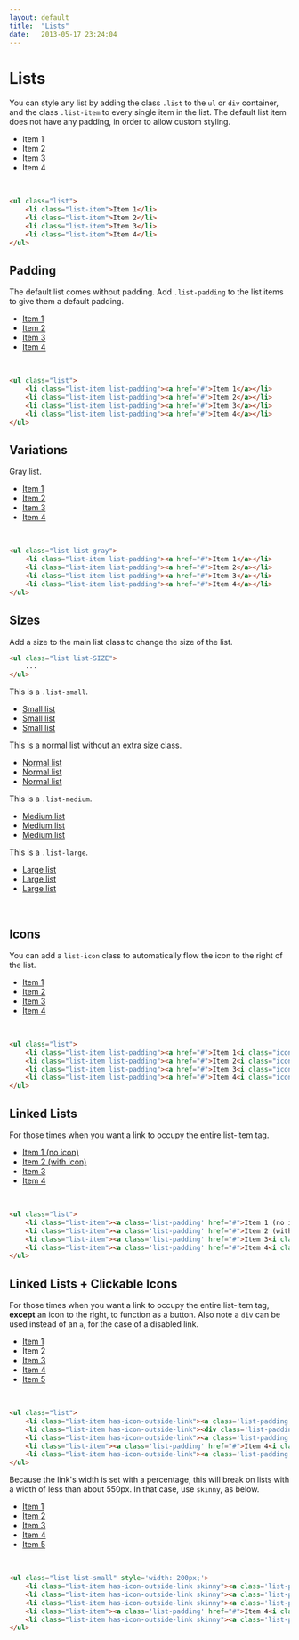 ```yaml
---
layout: default
title:  "Lists"
date:   2013-05-17 23:24:04
---
```


Lists
=====

You can style any list by adding the class `.list` to the `ul` or `div` container, and the class `.list-item` to every single item in the list. The default list item does not have any padding, in order to allow custom styling.

<ul class="list">
	<li class="list-item">Item 1</li>
	<li class="list-item">Item 2</li>
	<li class="list-item">Item 3</li>
	<li class="list-item">Item 4</li>
</ul>
<br />

~~~html
<ul class="list">
	<li class="list-item">Item 1</li>
	<li class="list-item">Item 2</li>
	<li class="list-item">Item 3</li>
	<li class="list-item">Item 4</li>
</ul>
~~~

Padding
-------

The default list comes without padding. Add `.list-padding` to the list items to give them a default padding.

<ul class="list">
	<li class="list-item list-padding"><a href="#">Item 1</a></li>
	<li class="list-item list-padding"><a href="#">Item 2</a></li>
	<li class="list-item list-padding"><a href="#">Item 3</a></li>
	<li class="list-item list-padding"><a href="#">Item 4</a></li>
</ul>
<br />

~~~html
<ul class="list">
	<li class="list-item list-padding"><a href="#">Item 1</a></li>
	<li class="list-item list-padding"><a href="#">Item 2</a></li>
	<li class="list-item list-padding"><a href="#">Item 3</a></li>
	<li class="list-item list-padding"><a href="#">Item 4</a></li>
</ul>
~~~

Variations
----------

Gray list.

<ul class="list list-gray">
	<li class="list-item list-padding"><a href="#">Item 1</a></li>
	<li class="list-item list-padding"><a href="#">Item 2</a></li>
	<li class="list-item list-padding"><a href="#">Item 3</a></li>
	<li class="list-item list-padding"><a href="#">Item 4</a></li>
</ul>
<br />

~~~html
<ul class="list list-gray">
	<li class="list-item list-padding"><a href="#">Item 1</a></li>
	<li class="list-item list-padding"><a href="#">Item 2</a></li>
	<li class="list-item list-padding"><a href="#">Item 3</a></li>
	<li class="list-item list-padding"><a href="#">Item 4</a></li>
</ul>
~~~

Sizes
-----

Add a size to the main list class to change the size of the list.

~~~html
<ul class="list list-SIZE">
	...
</ul>
~~~

This is a `.list-small`.

<ul class="list list-small">
	<li class="list-item list-padding"><a href="#">Small list</a></li>
	<li class="list-item list-padding"><a href="#">Small list</a></li>
	<li class="list-item list-padding"><a href="#">Small list</a></li>
</ul>

This is a normal list without an extra size class.

<ul class="list">
	<li class="list-item list-padding"><a href="#">Normal list</a></li>
	<li class="list-item list-padding"><a href="#">Normal list</a></li>
	<li class="list-item list-padding"><a href="#">Normal list</a></li>
</ul>

This is a `.list-medium`.

<ul class="list list-medium">
	<li class="list-item list-padding"><a href="#">Medium list</a></li>
	<li class="list-item list-padding"><a href="#">Medium list</a></li>
	<li class="list-item list-padding"><a href="#">Medium list</a></li>
</ul>

This is a `.list-large`.

<ul class="list list-large">
	<li class="list-item list-padding"><a href="#">Large list</a></li>
	<li class="list-item list-padding"><a href="#">Large list</a></li>
	<li class="list-item list-padding"><a href="#">Large list</a></li>
</ul><br />


Icons
-----

You can add a `list-icon` class to automatically flow the icon to the right of the list.

<ul class="list">
	<li class="list-item list-padding"><a href="#">Item 1<i class="icon-angle-right list-icon"></i></a></li>
	<li class="list-item list-padding"><a href="#">Item 2<i class="icon-angle-right list-icon"></i></a></li>
	<li class="list-item list-padding"><a href="#">Item 3<i class="icon-angle-right list-icon"></i></a></li>
	<li class="list-item list-padding"><a href="#">Item 4<i class="icon-angle-right list-icon"></i></a></li>
</ul>
<br />

~~~html
<ul class="list">
	<li class="list-item list-padding"><a href="#">Item 1<i class="icon-angle-right list-icon"></i></a></li>
	<li class="list-item list-padding"><a href="#">Item 2<i class="icon-angle-right list-icon"></i></a></li>
	<li class="list-item list-padding"><a href="#">Item 3<i class="icon-angle-right list-icon"></i></a></li>
	<li class="list-item list-padding"><a href="#">Item 4<i class="icon-angle-right list-icon"></i></a></li>
</ul>
~~~


Linked Lists
----

For those times when you want a link to occupy the entire list-item tag.

<ul class="list">
	<li class="list-item"><a class='list-padding' href="#">Item 1 (no icon)</a></li>
	<li class="list-item"><a class='list-padding' href="#">Item 2 (with icon)<i class="icon-angle-right list-icon"></i></a></li>
	<li class="list-item"><a class='list-padding' href="#">Item 3<i class="icon-angle-right list-icon"></i></a></li>
	<li class="list-item"><a class='list-padding' href="#">Item 4<i class="icon-angle-right list-icon"></i></a></li>
</ul>
<br />


~~~html
<ul class="list">
	<li class="list-item"><a class='list-padding' href="#">Item 1 (no icon)</a></li>
	<li class="list-item"><a class='list-padding' href="#">Item 2 (with icon)<i class="icon-angle-right list-icon"></i></a></li>
	<li class="list-item"><a class='list-padding' href="#">Item 3<i class="icon-angle-right list-icon"></i></a></li>
	<li class="list-item"><a class='list-padding' href="#">Item 4<i class="icon-angle-right list-icon"></i></a></li>
</ul>
~~~

Linked Lists + Clickable Icons
----

For those times when you want a link to occupy the entire list-item tag, **except** an icon to the right, to function as a button. Also note a `div` can be used instead of an `a`, for the case of a disabled link.

<ul class="list">
	<li class="list-item has-icon-outside-link"><a class='list-padding' href="#">Item 1</a><i class="icon-trash icn-round list-icon"></i></li>
	<li class="list-item has-icon-outside-link"><div class='list-padding' href="#">Item 2</div><i class="icon-trash icn-round list-icon"></i></li>
	<li class="list-item has-icon-outside-link"><a class='list-padding' href="#">Item 3</a><i class="icon-trash icn-round list-icon"></i></li>
	<li class="list-item"><a class='list-padding' href="#">Item 4<i class="icon-angle-right list-icon"></i></a></li>
	<li class="list-item has-icon-outside-link"><a class='list-padding' href="#">Item 5</a><i class="icon-trash icn-round list-icon"></i></li>
</ul>
<br />

~~~html
<ul class="list">
	<li class="list-item has-icon-outside-link"><a class='list-padding' href="#">Item 1</a><i class="icon-trash icn-round list-icon"></i></li>
	<li class="list-item has-icon-outside-link"><div class='list-padding' href="#">Item 2</div><i class="icon-trash icn-round list-icon"></i></li>
	<li class="list-item has-icon-outside-link"><a class='list-padding' href="#">Item 3</a><i class="icon-trash icn-round list-icon"></i></li>
	<li class="list-item"><a class='list-padding' href="#">Item 4<i class="icon-angle-right list-icon"></i></a></li>
	<li class="list-item has-icon-outside-link"><a class='list-padding' href="#">Item 5</a><i class="icon-trash icn-round list-icon"></i></li>
</ul>
~~~

Because the link's width is set with a percentage, this will break on lists with a width of less than about 550px. In that case, use `skinny`, as below.

<ul class="list list-small" style='width: 200px;'>
	<li class="list-item has-icon-outside-link skinny"><a class='list-padding' href="#">Item 1</a><i class="icon-trash icn-round list-icon"></i></li>
	<li class="list-item has-icon-outside-link skinny"><a class='list-padding' href="#">Item 2</a><i class="icon-trash icn-round list-icon"></i></li>
	<li class="list-item has-icon-outside-link skinny"><a class='list-padding' href="#">Item 3</a><i class="icon-trash icn-round list-icon"></i></li>
	<li class="list-item"><a class='list-padding' href="#">Item 4<i class="icon-angle-right list-icon"></i></a></li>
	<li class="list-item has-icon-outside-link skinny"><a class='list-padding' href="#">Item 5</a><i class="icon-trash icn-round list-icon"></i></li>
</ul>
<br />

~~~html
<ul class="list list-small" style='width: 200px;'>
	<li class="list-item has-icon-outside-link skinny"><a class='list-padding' href="#">Item 1</a><i class="icon-trash icn-round list-icon"></i></li>
	<li class="list-item has-icon-outside-link skinny"><a class='list-padding' href="#">Item 2</a><i class="icon-trash icn-round list-icon"></i></li>
	<li class="list-item has-icon-outside-link skinny"><a class='list-padding' href="#">Item 3</a><i class="icon-trash icn-round list-icon"></i></li>
	<li class="list-item"><a class='list-padding' href="#">Item 4<i class="icon-angle-right list-icon"></i></a></li>
	<li class="list-item has-icon-outside-link skinny"><a class='list-padding' href="#">Item 5</a><i class="icon-trash icn-round list-icon"></i></li>
</ul>
~~~
